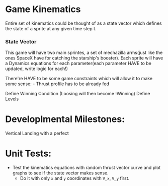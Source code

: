 # Game Kinematics
Entire set of kinematics could be thought of as a state vector which defines the state of a sprite at any given time step t.

### State Vector
This game will have two main sprintes, a set of mechazilla arms(just like the ones SpaceX have for catching the starship's booster). Each sprite will have a 
Dynamics equations for each parameter(each parameter HAVE to be updated, write logic for each!)

There're HAVE to be some game constraints which will allow it to make some sense:
    - Thrust profile has to be already fed

Define Winning Condition	(Loosing will then become !Winning)
Define Levels	


# Developlmental Milestones:
Vertical Landing with a perfect 

# Unit Tests:
- Test the kinematics equations with random thrust vector curve and plot graphs to see if the state vector makes sense.
    - Do it with only `x` and `y` coordinates with `V_x`, `V_y` first.
